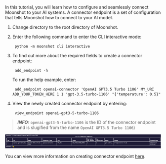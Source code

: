 In this tutorial, you will learn how to configure and seamlessly connect Moonshot to your AI systems. A connector endpoint is a set of configuration that tells Moonshot how to connect to your AI model.

1. Change directory to the root directory of Moonshot. 

2. Enter the following command to enter the CLI interactive mode:
    
        python -m moonshot cli interactive

3. To find out more about the required fields to create a connector endpoint:

        add_endpoint -h

    To run the help example, enter:

        add_endpoint openai-connector 'OpenAI GPT3.5 Turbo 1106' MY_URI ADD_YOUR_TOKEN_HERE 1 1 'gpt-3.5-turbo-1106' "{'temperature': 0.5}"

4. View the newly created connector endpoint by entering:
     
        view_endpoint openai-gpt3-5-turbo-1106

> **_INFO:_**  `openai-gpt3-5-turbo-1106` is the ID of the connector endpoint and is slugified from the name `OpenAI GPT3.5 Turbo 1106`)

![connector endpoint](images/connector_endpoint.png)


You can view more information on creating connector endpoint [here](../../user_guide/cli/connecting_endpoints.md).
